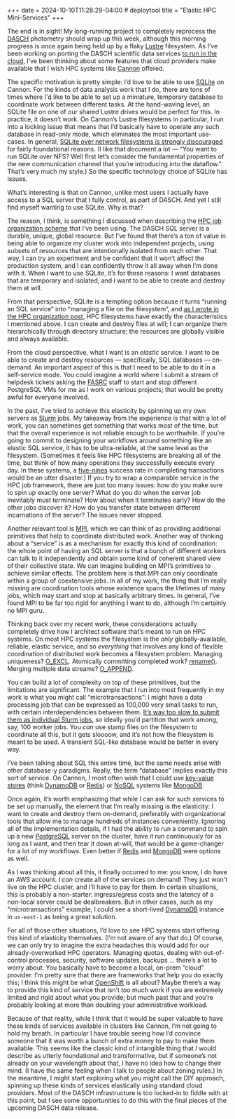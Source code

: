 +++
date = 2024-10-10T11:28:29-04:00 # deploytool
title = "Elastic HPC Mini-Services"
+++

The end is in sight! My long-running project to completely reprocess the [DASCH]
photometry should wrap up this week, although this morning progress is once
again being held up by a flaky [Lustre] filesystem. As I’ve been working on
porting the DASCH scientific data services [to run in the
cloud](@/2024/dasch-cloud-apis/index.md), I’ve been thinking about some features
that cloud providers make available that I wish HPC systems like [Cannon]
offered.

[DASCH]: https://dasch.cfa.harvard.edu/
[Lustre]: https://www.lustre.org/
[Cannon]: https://www.rc.fas.harvard.edu/services/cluster-computing/#Cannon

<!-- more -->

The specific motivation is pretty simple: I’d love to be able to use [SQLite] on
Cannon. For the kinds of data analysis work that I do, there are tons of times
where I'd like to be able to set up a miniature, temporary database to
coordinate work between different tasks. At the hand-waving level, an SQLite
file on one of our shared Lustre drives would be perfect for this. In practice,
it doesn’t work. On Cannon’s Lustre filesystems in particular, I run into a
locking issue that means that I’d basically have to operate any such database in
read-only mode, which eliminates the most important use-cases. In general,
[SQLite over network filesystems is strongly discouraged][sqlitenet] for fairly
foundational reasons. (I like that document a lot — “You want to run SQLite over
NFS? Well first let’s consider the fundamental properties of the new
communication channel that you’re introducing into the dataflow.” That’s very
much my style.) So the specific technology choice of SQLite has issues.

[SQLite]: https://sqlite.org/
[sqlitenet]: https://sqlite.org/useovernet.html

What’s interesting is that on Cannon, unlike most users I actually have access
to a SQL server that I fully control, as part of DASCH. And yet I still find
myself wanting to use SQLite. Why is that?

The reason, I think, is something I discussed when describing the [HPC job
organization scheme][hpcorg] that I’ve been using. The DASCH SQL server is a
durable, unique, global resource. But I’ve found that there’s a ton of value in
being able to organize my cluster work into independent projects, using subsets
of resources that are intentionally isolated from each other. That way, I can
try an experiment and be confident that it won’t affect the production system,
and I can confidently throw it all away when I’m done with it. When I want to
use SQLite, it’s for these reasons: I want databases that are temporary and
isolated, and I want to be able to create and destroy them at will.

[hpcorg]: @/2024/hpc-job-organization.md

From that perspective, SQLite is a tempting option because it turns “running an
SQL service” into “managing a file on the filesystem”, and [as I wrote in the
HPC organization post][hpcorg], HPC filesystems have exactly the characteristics
I mentioned above. I can create and destroy files at will; I can organize them
hierarchically through directory structure; the resources are globally visible
and always available.

From the cloud perspective, what I want is an *elastic* service. I want to be
able to create and destroy resources — specifically, SQL databases — on-demand.
An important aspect of this is that I need to be able to do it in a self-service
mode. You could imagine a world where I submit a stream of helpdesk tickets
asking the [FASRC] staff to start and stop different PostgreSQL VMs for me as I
work on various projects; that would be pretty awful for everyone involved.

[FASRC]: https://www.rc.fas.harvard.edu/

In the past, I’ve tried to achieve this elasticity by spinning up my own servers
as [Slurm] jobs. My takeaway from the experience is that with a lot of work, you
can sometimes get something that works most of the time, but that the overall
experience is not reliable enough to be worthwhile. If you’re going to commit to
designing your workflows around something like an elastic SQL service, it has to
be ultra-reliable, at the same level as the filesystem. (Sometimes it feels like
HPC filesystems are breaking all of the time, but think of how many operations
they successfully execute every day. In these systems, a [five-nines] success
rate in completing transactions would be an utter disaster.) If you try to wrap
a comparable service in the HPC job framework, there are just too many issues:
how do you make sure to spin up exactly one server? What do you do when the
server job inevitably must terminate? How about when it terminates early? How do
the other jobs discover it? How do you transfer state between different
incarnations of the server? The issues never stopped.

[Slurm]: https://slurm.schedmd.com/
[five-nines]: https://en.wikipedia.org/wiki/Five_nines

Another relevant tool is [MPI], which we can think of as providing additional
primitives that help to coordinate distributed work. Another way of thinking
about a “service” is as a mechanism for exactly this kind of coordination: the
whole point of having an SQL server is that a bunch of different workers can
talk to it independently and obtain some kind of coherent shared view of their
collective state. We can imagine building on MPI’s primitives to achieve similar
effects. The problem here is that MPI can only coordinate within a group of
coextensive jobs. In all of my work, the thing that I’m really missing are
coordination tools whose existence spans the lifetimes of many jobs, which may
start and stop at basically arbitrary times. In general, I’ve found MPI to be
far too rigid for anything I want to do, although I’m certainly no MPI guru.

[MPI]: https://en.wikipedia.org/wiki/Message_Passing_Interface

Thinking back over my recent work, these considerations actually completely
drive how I architect software that’s meant to run on HPC systems. On most HPC
systems the filesystem is the *only* globally-available, reliable, elastic
service, and so *everything* that involves any kind of flexible coordination of
distributed work becomes a filesystem problem. Managing uniqueness? [O_EXCL].
Atomically committing completed work? [rename()]. Merging multiple data streams?
[O_APPEND].

[O_EXCL]: https://www.gnu.org/software/libc/manual/html_node/Open_002dtime-Flags.html
[rename()]: https://en.wikipedia.org/wiki/Rename_(computing)#Atomic_rename
[O_APPEND]: https://lustre-discuss.lustre.narkive.com/jUCK1WoV/does-lustre-support-atomic-o-append-and-atomic-rename

You can build a lot of complexity on top of these primitives, but the
limitations are significant. The example that I run into most frequently in my
work is what you might call “microtransactions”: I might have a data processing
job that can be expressed as 100,000 very small tasks to run, with certain
interdependencies between them. [It’s way too slow to submit them as individual
Slurm jobs](@/2024/dasch-astrometry.md), so ideally you’d partition that work
among, say, 100 worker jobs. You *can* use stamp files on the filesystem to
coordinate all this, but it gets sloooow, and it’s not how the filesystem is
meant to be used. A transient SQL-like database would be better in every way.

I’ve been talking about SQL this entire time, but the same needs arise with
other database-y paradigms. Really, the term “database” implies exactly this
sort of service. On Cannon, I most often wish that I could use [key-value
stores][kvs] (think [DynamoDB] or [Redis]) or [NoSQL] systems like [MongoDB].

[kvs]: https://en.wikipedia.org/wiki/Key%E2%80%93value_database
[DynamoDB]: https://aws.amazon.com/dynamodb/
[Redis]: https://redis.io/
[NoSQL]: https://en.wikipedia.org/wiki/NoSQL
[MongoDB]: https://www.mongodb.com/

Once again, it’s worth emphasizing that while I can ask for such services to be
set up manually, the element that I’m really missing is the elasticity: I want
to create and destroy them on-demand, preferably with organizational tools that
allow me to manage hundreds of instances conveniently. Ignoring all of the
implementation details, if I had the ability to run a command to spin up a new
[PostgreSQL] server on the cluster, have it run continuously for as long as I
want, and then tear it down at-will, that would be a game-changer for a lot of
my workflows. Even better if [Redis] and [MongoDB] were options as well.

[PostgreSQL]: https://www.postgresql.org/

As I was thinking about all this, it finally occurred to me: you know, I do have
an AWS account. I *can* create all of the services on demand! They just won't
live on the HPC cluster, and I’ll have to pay for them. In certain situations,
this is probably a non-starter: ingress/egress costs and the latency of a
non-local server could be dealbreakers. But in other cases, such as my
“microtransactions” example, I could see a short-lived [DynamoDB] instance in
`us-east-1` as being a great solution.

For all of those other situations, I’d love to see HPC systems start offering
this kind of elasticity themselves. (I’m not aware of any that do.) Of course,
we can only try to imagine the extra headaches this would add for our
already-overworked HPC operators. Managing quotas, dealing with out-of-control
processes, security, software updates, backups … there’s a lot to worry about.
You basically have to become a local, on-prem “cloud” provider. I’m pretty sure
that there are frameworks that help you do exactly this; I think this might be
what [OpenShift] is all about? Maybe there’s a way to provide this kind of
service that isn’t *too* much work if you are extremely limited and rigid about
what you provide; but much past that and you’re probably looking at more than
doubling your administrative workload.

[OpenShift]: https://www.redhat.com/en/technologies/cloud-computing/openshift

Because of that reality, while I think that it would be super valuable to have
these kinds of services available in clusters like Cannon, I’m not going to hold
my breath. In particular I have trouble seeing how I’d convince someone that it
was worth a bunch of extra money to pay to make them available. This seems like
the classic kind of intangible thing that *I* would describe as utterly
foundational and transformative, but if someone’s not already on your wavelength
about that, I have no idea how to change their mind. (I have the same feeling
when I talk to people about zoning rules.) In the meantime, I might start
exploring what you might call the DIY approach, spinning up these kinds of
services elastically using standard cloud providers. Most of the DASCH
infrastructure is too locked-in to fiddle with at this point, but I see some
opportunities to do this with the final pieces of the upcoming DASCH data
release.
